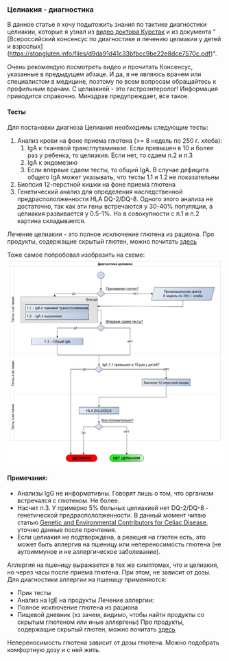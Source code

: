 <!-- Yandex.Metrika counter -->
<script type="text/javascript" >
   (function(m,e,t,r,i,k,a){m[i]=m[i]||function(){(m[i].a=m[i].a||[]).push(arguments)};
   m[i].l=1*new Date();k=e.createElement(t),a=e.getElementsByTagName(t)[0],k.async=1,k.src=r,a.parentNode.insertBefore(k,a)})
   (window, document, "script", "https://mc.yandex.ru/metrika/tag.js", "ym");

   ym(54428956, "init", {
        clickmap:true,
        trackLinks:true,
        accurateTrackBounce:true,
        webvisor:true
   });
</script>
<noscript><div><img src="https://mc.yandex.ru/watch/54428956" style="position:absolute; left:-9999px;" alt="" /></div></noscript>
<!-- /Yandex.Metrika counter -->

### Целиакия - диагностика

В данное статье я хочу подытожить знания по тактике диагностики целиакии, которые я узнал из [видео доктора Курстак](https://www.youtube.com/watch?v=qn1ThNpopGE) и из документа "[Всероссийский консенсус по диагностике и лечению целиакии у детей и взрослых] (https://stopgluten.info/files/d9da91d41c33bfbcc9be22e8dce7570c.pdf)".

Очень рекомендую посмотреть видео и прочитать Консенсус, указанные в предыдущем абзаце. И да, я не являюсь врачем или специалистом в медицине, поэтому по всем вопросам обращайтесь к профильным врачам. С целиакией - это гастроэнтеролог! Информация приводится справочно. Минздрав предупреждает, все такое.

#### Тесты
Для постановки диагноза Целиакия необходимы следующие тесты:
1. Анализ крови на фоне приема глютена (>= 8 недель по 250 г. хлеба):
    1. IgA к тканевой трансглутаминазе. Если превышен в 10 и более раз у ребенка, то целиакия. Если нет, то сдаем п.2 и п.3
    2. IgA к эндомезию
    3. Если впервые сдаем тесты, то общий IgA. В случае дефицита общего IgA может указывать, что тесты 1.1 и 1.2 не показательны
2. Биопсия 12-перстной кишки на фоне приема глютена
3. Генетический анализ для определения наследственной предраспололженности HLA DQ-2/DQ-8. Одного этого анализа не достаточно, так как эти гены встречаются у 30-40% популяции, а целиакия развивается у 0.5-1%. Но в совокупности с п.1 и п.2 картина складывается.

Лечение целиакии - это полное исключение глютена из рациона.
Про продукты, содержащие скрытый глютен, можно почитать [здесь](silent_gluten.md)

Тоже самое попробовал изобразить на схеме:
![](img/celiac_diagnostic.png)

#### Примечания:
- Анализы IgG не информативны. Говорят лишь о том, что организм встречался с глютеном. Не более.
- Насчет п.3. У примерно 5% больных целиакией нет DQ-2/DQ-8 - генетической предраспололженности. В данный момент читаю статью [Genetic and Environmental Contributors for Celiac Disease](https://link.springer.com/article/10.1007%2Fs11882-019-0871-5), уточню данные после прочтения.
- Если целиакия не подтверждена, а реакция на глютен есть, это может быть аллергия на пшеницу или непереносимость глютена (не аутоиммуное и не аллергическое заболевание).

Аллергия на пшеницу выражается в тех же симптомах, что и целиакия, но через часы после приема глютена. При этом, не зависит от дозы.
Для диагностики аллергии на пшеницу применяются:
- Прик тесты
- Анализ на IgE на продукты
Лечение аллергии:
- Полное исключение глютена из рациона
- Пищевой дневник (хз зачем, видимо, чтобы найти продукты со скрытым глютеном или иные аллергены)
Про продукты, содержащие скрытый глютен, можно почитать [здесь](silent_gluten.md)

Непереносимость глютена зависит от дозы глютена. Можно подобрать комфортную дозу и с ней жить.
